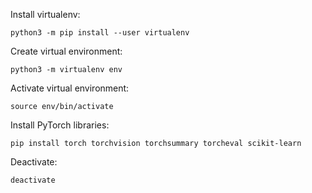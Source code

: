 Install virtualenv:

`python3 -m pip install --user virtualenv`

Create virtual environment:

`python3 -m virtualenv env`

Activate virtual environment:

`source env/bin/activate`

Install PyTorch libraries:

`pip install torch torchvision torchsummary torcheval scikit-learn`

Deactivate:

`deactivate`

